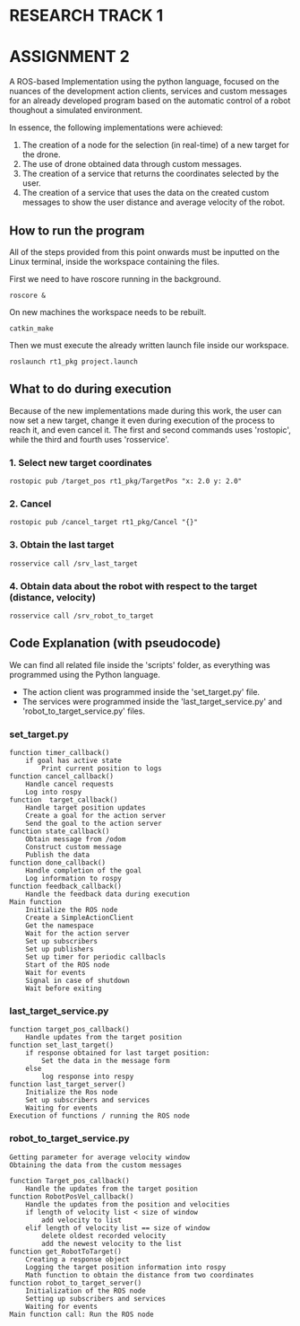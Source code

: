 # RESEARCH TRACK 1
ASSIGNMENT 2
===

A ROS-based Implementation using the python language, focused on the nuances of the development action clients, services and custom messages for an already developed
program based on the automatic control of a robot thoughout a simulated environment.

In essence, the following implementations were achieved:
1. The creation of a node for the selection (in real-time) of a new target for the drone.
2. The use of drone obtained data through custom messages.
3. The creation of a service that returns the coordinates selected by the user.
4. The creation of a service that uses the data on the created custom messages to show the user distance and average velocity of the robot.

## How to run the program
All of the steps provided from this point onwards must be inputted on the Linux terminal, inside the workspace containing the files.

First we need to have roscore running in the background.
```
roscore &
```

On new machines the workspace needs to be rebuilt.
```
catkin_make
```

Then we must execute the already written launch file inside our workspace.
```
roslaunch rt1_pkg project.launch
```

## What to do during execution
Because of the new implementations made during this work, the user can now set a new target, change it even during execution of the process to reach it, and even cancel it.
The first and second commands uses 'rostopic', while the third and fourth uses 'rosservice'.

### 1. Select new target coordinates
```
rostopic pub /target_pos rt1_pkg/TargetPos "x: 2.0 y: 2.0"
```

### 2. Cancel 
```
rostopic pub /cancel_target rt1_pkg/Cancel "{}" 
```

### 3. Obtain the last target
```
rosservice call /srv_last_target 
```

### 4. Obtain data about the robot with respect to the target (distance, velocity)
```
rosservice call /srv_robot_to_target
```

## Code Explanation (with pseudocode)
We can find all related file inside the 'scripts' folder, as everything was programmed using the Python language.
- The action client was programmed inside the 'set_target.py' file.
- The services were programmed inside the 'last_target_service.py' and 'robot_to_target_service.py' files.

### set_target.py
```
function timer_callback()
    if goal has active state
        Print current position to logs
function cancel_callback()
    Handle cancel requests
    Log into rospy
function  target_callback()
    Handle target position updates
    Create a goal for the action server
    Send the goal to the action server
function state_callback()
    Obtain message from /odom
    Construct custom message
    Publish the data
function done_callback()
    Handle completion of the goal
    Log information to rospy
function feedback_callback()
    Handle the feedback data during execution
Main function
    Initialize the ROS node
    Create a SimpleActionClient
    Get the namespace
    Wait for the action server
    Set up subscribers
    Set up publishers
    Set up timer for periodic callbacls
    Start of the ROS node
    Wait for events
    Signal in case of shutdown
    Wait before exiting
```

### last_target_service.py
```
function target_pos_callback()
    Handle updates from the target position
function set_last_target()
    if response obtained for last target position:
        Set the data in the message form
    else
        log response into respy
function last_target_server()
    Initialize the Ros node
    Set up subscribers and services
    Waiting for events
Execution of functions / running the ROS node     
```

### robot_to_target_service.py
```
Getting parameter for average velocity window
Obtaining the data from the custom messages

function Target_pos_callback()
    Handle the updates from the target position
function RobotPosVel_callback()
    Handle the updates from the position and velocities
    if length of velocity list < size of window
        add velocity to list
    elif length of velocity list == size of window
        delete oldest recorded velocity
        add the newest velocity to the list
function get_RobotToTarget()
    Creating a response object
    Logging the target position information into rospy
    Math function to obtain the distance from two coordinates
function robot_to_target_server()
    Initialization of the ROS node
    Setting up subscribers and services
    Waiting for events
Main function call: Run the ROS node 
```


